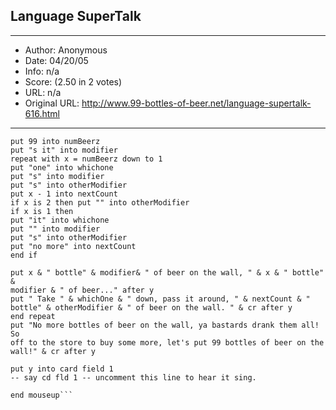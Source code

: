 
## Language SuperTalk ##
---
- Author: Anonymous
- Date: 04/20/05
- Info: n/a
- Score:  (2.50 in 2 votes)
- URL: n/a
- Original URL: http://www.99-bottles-of-beer.net/language-supertalk-616.html
---

```on mouseup
put 99 into numBeerz
put "s it" into modifier
repeat with x = numBeerz down to 1
put "one" into whichone
put "s" into modifier
put "s" into otherModifier
put x - 1 into nextCount
if x is 2 then put "" into otherModifier
if x is 1 then
put "it" into whichone
put "" into modifier
put "s" into otherModifier
put "no more" into nextCount
end if

put x & " bottle" & modifier& " of beer on the wall, " & x & " bottle" & 
modifier & " of beer..." after y
put " Take " & whichOne & " down, pass it around, " & nextCount & " 
bottle" & otherModifier & " of beer on the wall. " & cr after y
end repeat
put "No more bottles of beer on the wall, ya bastards drank them all! So 
off to the store to buy some more, let's put 99 bottles of beer on the 
wall!" & cr after y

put y into card field 1
-- say cd fld 1 -- uncomment this line to hear it sing.

end mouseup```
